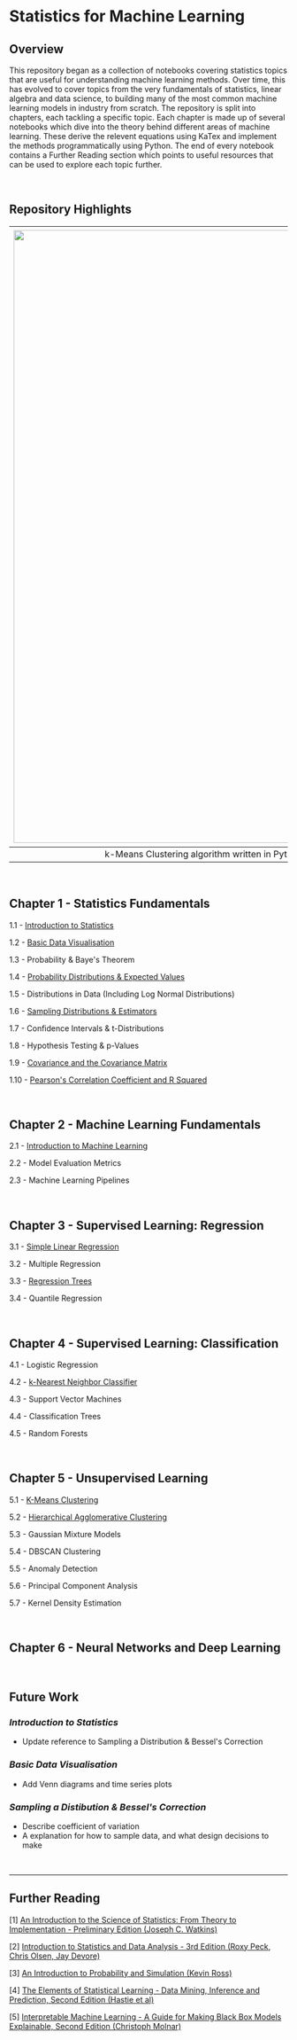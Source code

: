 # Statistics for Machine Learning

## Overview

This repository began as a collection of notebooks covering statistics topics that are useful for understanding machine learning methods. Over time, this has evolved to cover topics from the very fundamentals of statistics, linear algebra and data science, to building many of the most common machine learning models in industry from scratch. The repository is split into chapters, each tackling a specific topic. Each chapter is made up of several notebooks which dive into the theory behind different areas of machine learning. These derive the relevent equations using KaTex and implement the methods programmatically using Python. The end of every notebook contains a Further Reading section which points to useful resources that can be used to explore each topic further.

&nbsp;

## Repository Highlights

| <img width="1106" alt="image" src="https://user-images.githubusercontent.com/39648391/172399826-c8fb6b14-3004-4cff-80cb-4c652508e46c.png"> | <img width="1111" alt="image" src="https://user-images.githubusercontent.com/39648391/172665123-e024ae6c-a5c2-49e5-86a2-e7fcdca40083.png"> |
|:------------------------------------------------------------------------------------------------------------------------------------------:|:------------------------------------------------------------------------------------------------------------------------------------------:|
|                    k-Means Clustering algorithm written in Python, implementing k-Means++ intelligent centroid spacing.                    |                  Agglomerative Hierarchical Clustering algorithm written in Python, offering 4 different linkage methods.                  |

&nbsp;

## Chapter 1 - Statistics Fundamentals

1.1 - [Introduction to Statistics](https://github.com/BradneySmith/Statistics-for-Machine-Learning/blob/main/Chapter%201%20-%20Statistics%20Fundamentals/1.1%20-%20Introduction%20to%20Statistics.ipynb)

1.2 - [Basic Data Visualisation](https://github.com/BradneySmith/Statistics-for-Machine-Learning/blob/main/Chapter%201%20-%20Statistics%20Fundamentals/1.2%20-%20Basic%20Data%20Visualisation.ipynb)

1.3 - Probability & Baye's Theorem

1.4 - [Probability Distributions & Expected Values](https://github.com/BradneySmith/Statistics-for-Machine-Learning/blob/main/Chapter%201%20-%20Statistics%20Fundamentals/1.4%20-%20Probability%20Distributions%20%26%20Expected%20Values.ipynb)

1.5 - Distributions in Data (Including Log Normal Distributions)

1.6 - [Sampling Distributions & Estimators](https://github.com/BradneySmith/Statistics-for-Machine-Learning/blob/main/Chapter%201%20-%20Statistics%20Fundamentals/1.6%20-%20Sampling%20Distributions%20%26%20Estimators.ipynb)

1.7 - Confidence Intervals & t-Distributions

1.8 - Hypothesis Testing & p-Values

1.9 - [Covariance and the Covariance Matrix](https://github.com/BradneySmith/Statistics-for-Machine-Learning/blob/main/Chapter%203%20-%20Supervised%20Learning:%20Regression/3.1%20-%20Covariance%20and%20the%20Covariance%20Matrix.ipynb)

1.10 - [Pearson's Correlation Coefficient and R Squared](https://github.com/BradneySmith/Statistics-for-Machine-Learning/blob/main/Chapter%203%20-%20Supervised%20Learning:%20Regression/3.2%20-%20Pearson's%20Correlation%20Coefficient%20and%20R%20Squared.ipynb)

&nbsp;


## Chapter 2 - Machine Learning Fundamentals

2.1 - [Introduction to Machine Learning](https://github.com/BradneySmith/Statistics-for-Machine-Learning/blob/main/Chapter%202%20-%20Machine%20Learning%20Fundamentals/2.1%20-%20Introduction%20to%20Machine%20Learning.ipynb)

2.2 - Model Evaluation Metrics

2.3 - Machine Learning Pipelines

&nbsp;


## Chapter 3 - Supervised Learning: Regression

3.1 - [Simple Linear Regression](https://github.com/BradneySmith/Statistics-for-Machine-Learning/blob/main/Chapter%203%20-%20Supervised%20Learning:%20Regression/3.3%20-%20Least%20Squares%20and%20Simple%20Linear%20Regression.ipynb)

3.2 - Multiple Regression

3.3 - [Regression Trees](https://github.com/BradneySmith/Statistics-for-Machine-Learning/blob/main/Chapter%203%20-%20Supervised%20Learning:%20Regression/3.5%20-%20Regression%20Trees.ipynb)

3.4 - Quantile Regression

&nbsp;


## Chapter 4 - Supervised Learning: Classification

4.1 - Logistic Regression

4.2 - [k-Nearest Neighbor Classifier](https://github.com/BradneySmith/Statistics-for-Machine-Learning/blob/main/Chapter%204%20-%20Supervised%20Learning:%20Classification/4.2%20-%20k-Nearest%20Neighbors%20Classifier.ipynb)

4.3 - Support Vector Machines

4.4 - Classification Trees

4.5 - Random Forests

&nbsp; 


## Chapter 5 - Unsupervised Learning

5.1 - [K-Means Clustering](https://github.com/BradneySmith/Statistics-for-Machine-Learning/blob/main/Chapter%205%20-%20Unsupervised%20Learning/5.1%20-%20k-Means%20Clustering.ipynb)

5.2 - [Hierarchical Agglomerative Clustering](https://github.com/BradneySmith/Statistics-for-Machine-Learning/blob/main/Chapter%205%20-%20Unsupervised%20Learning/5.2%20-%20Hierarchical%20Agglomerative%20Clustering.ipynb)

5.3 - Gaussian Mixture Models

5.4 - DBSCAN Clustering

5.5 - Anomaly Detection

5.6 - Principal Component Analysis

5.7 - Kernel Density Estimation

&nbsp;

## Chapter 6 - Neural Networks and Deep Learning

&nbsp;


## Future Work

### *Introduction to Statistics*
- Update reference to Sampling a Distribution & Bessel's Correction

### *Basic Data Visualisation*
- Add Venn diagrams and time series plots

### *Sampling a Distibution & Bessel's Correction*
- Describe coefficient of variation
- A explanation for how to sample data, and what design decisions to make

&nbsp;
___

## Further Reading

[1] [An Introduction to the Science of Statistics: From Theory to Implementation - Preliminary Edition (Joseph C. Watkins)](https://www.math.arizona.edu/~jwatkins/statbook.pdf)

[2] [Introduction to Statistics and Data Analysis - 3rd Edition (Roxy Peck, Chris Olsen, Jay Devore)](https://www.spps.org/cms/lib/MN01910242/Centricity/Domain/859/Statistics%20Textbook.pdf)

[3] [An Introduction to Probability and Simulation (Kevin Ross)](https://bookdown.org/kevin_davisross/probsim-book/)

[4] [The Elements of Statistical Learning - Data Mining, Inference and Prediction, Second Edition (Hastie et al)](https://hastie.su.domains/Papers/ESLII.pdf)

[5] [Interpretable Machine Learning - A Guide for Making Black Box Models Explainable, Second Edition (Christoph Molnar)](https://christophm.github.io/interpretable-ml-book/tree.html)
